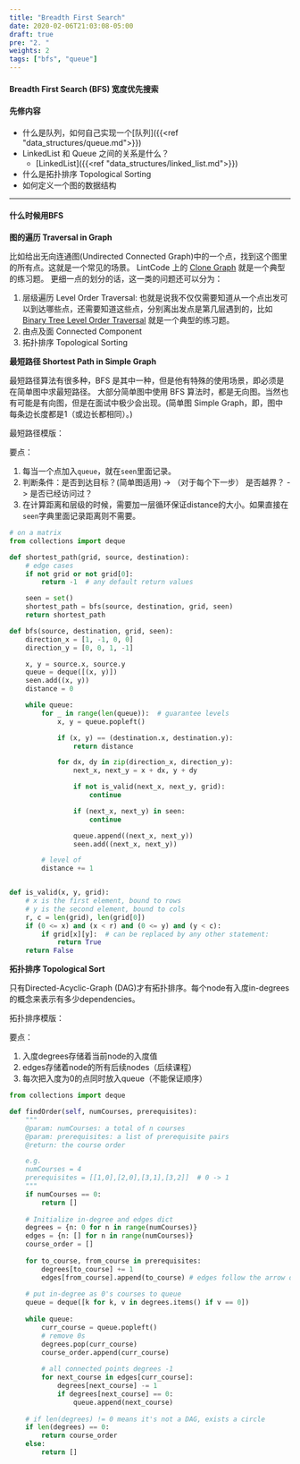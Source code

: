 ```yaml
---
title: "Breadth First Search"
date: 2020-02-06T21:03:08-05:00
draft: true
pre: "2. "
weights: 2
tags: ["bfs", "queue"]
---
```


#### Breadth First Search (BFS) 宽度优先搜索

#### 先修内容

- 什么是队列，如何自己实现一个[队列]({{<ref "data_structures/queue.md">}})
- LinkedList 和 Queue 之间的关系是什么？
    - [LinkedList]({{<ref "data_structures/linked_list.md">}})
- 什么是拓扑排序 Topological Sorting
- 如何定义一个图的数据结构

---

#### 什么时候用BFS

**图的遍历 Traversal in Graph**

比如给出无向连通图(Undirected Connected Graph)中的一个点，找到这个图里的所有点。这就是一个常见的场景。
LintCode 上的 [Clone Graph](https://www.lintcode.com/problem/clone-graph/description) 就是一个典型的练习题。
更细一点的划分的话，这一类的问题还可以分为：

1. 层级遍历 Level Order Traversal: 也就是说我不仅仅需要知道从一个点出发可以到达哪些点，还需要知道这些点，分别离出发点是第几层遇到的，比如 [Binary Tree Level Order Traversal](https://www.lintcode.com/problem/binary-tree-level-order-traversal/description) 就是一个典型的练习题。
2. 由点及面 Connected Component
3. 拓扑排序 Topological Sorting

**最短路径 Shortest Path in Simple Graph**

最短路径算法有很多种，BFS 是其中一种，但是他有特殊的使用场景，即必须是在简单图中求最短路径。
大部分简单图中使用 BFS 算法时，都是无向图。当然也有可能是有向图，但是在面试中极少会出现。(简单图 Simple Graph，即，图中每条边长度都是1（或边长都相同）。)

最短路径模版：

要点：

1. 每当一个点加入`queue`，就在`seen`里面记录。 
2. 判断条件：是否到达目标？(简单图适用) -> （对于每个下一步） 是否越界？ -> 是否已经访问过？
3. 在计算距离和层级的时候，需要加一层循环保证distance的大小。如果直接在`seen`字典里面记录距离则不需要。

```python
# on a matrix
from collections import deque

def shortest_path(grid, source, destination):
    # edge cases
    if not grid or not grid[0]:
        return -1  # any default return values

    seen = set()
    shortest_path = bfs(source, destination, grid, seen)
    return shortest_path

def bfs(source, destination, grid, seen):
    direction_x = [1, -1, 0, 0]
    direction_y = [0, 0, 1, -1]

    x, y = source.x, source.y
    queue = deque([(x, y)])
    seen.add((x, y))
    distance = 0

    while queue:
        for _ in range(len(queue)):  # guarantee levels
            x, y = queue.popleft()

            if (x, y) == (destination.x, destination.y):
                return distance

            for dx, dy in zip(direction_x, direction_y):
                next_x, next_y = x + dx, y + dy 

                if not is_valid(next_x, next_y, grid):
                    continue

                if (next_x, next_y) in seen:
                    continue

                queue.append((next_x, next_y))
                seen.add((next_x, next_y))

        # level of
        distance += 1


def is_valid(x, y, grid):
    # x is the first element, bound to rows
    # y is the second element, bound to cols
    r, c = len(grid), len(grid[0])
    if (0 <= x) and (x < r) and (0 <= y) and (y < c):
        if grid[x][y]:  # can be replaced by any other statement:
            return True
    return False
```

**拓扑排序 Topological Sort**

只有Directed-Acyclic-Graph (DAG)才有拓扑排序。每个node有入度in-degrees的概念来表示有多少dependencies。

拓扑排序模版：

要点：

1. 入度degrees存储着当前node的入度值
2. edges存储着node的所有后续nodes（后续课程）
3. 每次把入度为0的点同时放入queue（不能保证顺序）

```python
from collections import deque

def findOrder(self, numCourses, prerequisites):
    """
    @param: numCourses: a total of n courses
    @param: prerequisites: a list of prerequisite pairs
    @return: the course order

    e.g.
    numCourses = 4
    prerequisites = [[1,0],[2,0],[3,1],[3,2]]  # 0 -> 1
    """    
    if numCourses == 0:
        return []
    
    # Initialize in-degree and edges dict
    degrees = {n: 0 for n in range(numCourses)}
    edges = {n: [] for n in range(numCourses)}
    course_order = []
    
    for to_course, from_course in prerequisites:
        degrees[to_course] += 1
        edges[from_course].append(to_course) # edges follow the arrow direction
        
    # put in-degree as 0's courses to queue
    queue = deque([k for k, v in degrees.items() if v == 0])
    
    while queue:
        curr_course = queue.popleft()
        # remove 0s
        degrees.pop(curr_course)
        course_order.append(curr_course)
        
        # all connected points degrees -1
        for next_course in edges[curr_course]:
            degrees[next_course] -= 1
            if degrees[next_course] == 0:
                queue.append(next_course)
    
    # if len(degrees) != 0 means it's not a DAG, exists a circle
    if len(degrees) == 0:
        return course_order
    else:
        return []
```













